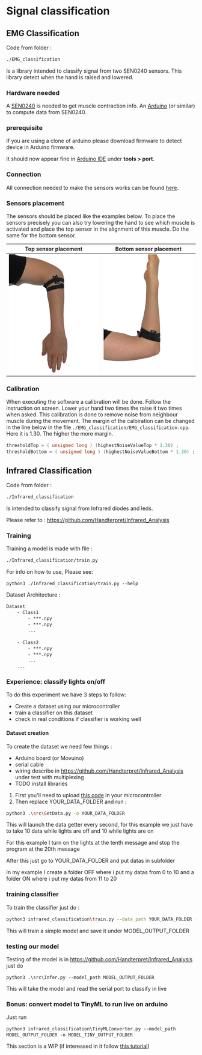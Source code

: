 # Signal classification

## EMG Classification

Code from folder :

```bash
./EMG_classification
```

Is a library intended to classify signal from two SEN0240 sensors. This library detect when the hand is raised and lowered.

### Hardware needed

A [SEN0240](https://www.dfrobot.com/product-1661.html) is needed to get muscle contraction info.
An [Arduino](https://store.arduino.cc/) (or similar) to compute data from SEN0240.

### prerequisite

If you are using a clone of arduino please download firmware to detect device in Arduino firmware.

It should now appear fine in [Arduino IDE](https://www.arduino.cc/en/Main/OldSoftwareReleases) under **tools > port**.
### Connection

All connection needed to make the sensors works can be found [here](https://github.com/Handterpret/SEN0240_Demo/blob/main/README.md).

### Sensors placement

The sensors should be placed like the examples below. To place the sensors precisely you can also try lowering the hand to see which muscle is activated and place the top sensor in the alignment of this muscle. Do the same for the bottom sensor.

Top sensor placement       |  Bottom sensor placement
:-------------------------:|:-------------------------:
![](img/topSensor.png)     | ![](img/bottomSensor.png)

### Calibration

When executing the software a calibration will be done. Follow the instruction on screen. Lower your hand two times the raise it two times when asked. This calibration is done to remove noise from neighbour muscle during the movement.
The margin of the calbiration can be changed in the line below in the file `./EMG_classification/EMG_classification.cpp`. Here it is 1.30. The higher the more margin.
```C
thresholdTop = ( unsigned long ) (highestNoiseValueTop * 1.30) ;
thresholdBottom = ( unsigned long ) (highestNoiseValueBottom * 1.30) ;
```
## Infrared Classification

Code from folder :

```bash
./Infrared_classification
```

Is intended to classify signal from Infrared diodes and leds.

Please refer to : <https://github.com/Handterpret/Infrared_Analysis>

### Training

Training a model is made with file :

```bash
./Infrared_classification/train.py
```
For info on how to use, Please see:

```
python3 ./Infrared_classification/train.py --help
```


Dataset Architecture :
```
Dataset
    - Class1
        - ***.npy
        - ***.npy
        ...

    - Class2
        - ***.npy
        - ***.npy
        ...
    ...
```

### Experience: classify lights on/off

To do this experiment we have 3 steps to follow:

- Create a dataset using our microcontroller
- train a classifier on this dataset
- check in real conditions if classifier is working well

#### Dataset creation

To create the dataset we need few things :
- Arduino board (or Movuino)
- serial cable
- wiring describe in <https://github.com/Handterpret/Infrared_Analysis> under test with multiplexing
- TODO install libraries

1. First you'll need to upload [this code](https://github.com/Handterpret/Infrared_Analysis/blob/main/Sketches/data_batch/data_batch.ino) in your microcontroller
1. Then replace YOUR_DATA_FOLDER and run : 

```bash
python3 .\src\GetData.py -o YOUR_DATA_FOLDER
```

This will launch the data getter every second, for this example we just have to take 10 data while lights are off and 10 while lights are on

For this example I turn on the lights at the tenth message and stop the program at the 20th message

After this just go to YOUR_DATA_FOLDER and put datas in subfolder

In my example I create a folder OFF where i put my datas from 0 to 10 and a folder ON where i put my datas from 11 to 20

### training classifier

To train the classifier just do :

```bash
python3 infrared_classification\train.py --data_path YOUR_DATA_FOLDER -o MODEL_OUTPUT_FOLDER
```

This will train a simple model and save it under MODEL_OUTPUT_FOLDER

### testing our model

Testing of the model is in <https://github.com/Handterpret/Infrared_Analysis> just do 

```
python3 .\src\Infer.py --model_path MODEL_OUTPUT_FOLDER
```

This will take the model and read the serial port to classify in live

### Bonus: convert model to TinyML to run live on arduino

Just run
```
python3 infrared_classification\TinyMLConverter.py --model_path MODEL_OUTPUT_FOLDER -o MODEL_TINY_OUTPUT_FOLDER
```

This section is a WIP (if interessed in it follow [this tutorial](https://blog.arduino.cc/2019/10/15/get-started-with-machine-learning-on-arduino/))
